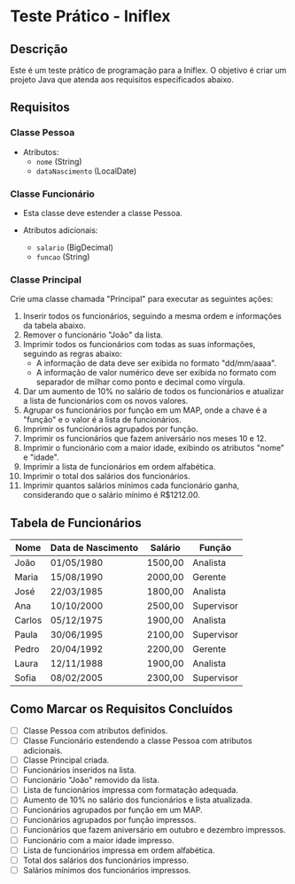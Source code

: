 # Teste Prático - Iniflex

## Descrição

Este é um teste prático de programação para a Iniflex. O objetivo é criar um projeto Java que atenda aos requisitos especificados abaixo.

## Requisitos

### Classe Pessoa

- Atributos:
  - `nome` (String)
  - `dataNascimento` (LocalDate)

### Classe Funcionário

- Esta classe deve estender a classe Pessoa.

- Atributos adicionais:
  - `salario` (BigDecimal)
  - `funcao` (String)

### Classe Principal

Crie uma classe chamada "Principal" para executar as seguintes ações:

1. Inserir todos os funcionários, seguindo a mesma ordem e informações da tabela abaixo.
2. Remover o funcionário "João" da lista.
3. Imprimir todos os funcionários com todas as suas informações, seguindo as regras abaixo:
   - A informação de data deve ser exibida no formato "dd/mm/aaaa".
   - A informação de valor numérico deve ser exibida no formato com separador de milhar como ponto e decimal como vírgula.
4. Dar um aumento de 10% no salário de todos os funcionários e atualizar a lista de funcionários com os novos valores.
5. Agrupar os funcionários por função em um MAP, onde a chave é a "função" e o valor é a lista de funcionários.
6. Imprimir os funcionários agrupados por função.
7. Imprimir os funcionários que fazem aniversário nos meses 10 e 12.
8. Imprimir o funcionário com a maior idade, exibindo os atributos "nome" e "idade".
9. Imprimir a lista de funcionários em ordem alfabética.
10. Imprimir o total dos salários dos funcionários.
11. Imprimir quantos salários mínimos cada funcionário ganha, considerando que o salário mínimo é R$1212.00.

## Tabela de Funcionários

| Nome      | Data de Nascimento | Salário   | Função    |
| --------- | ------------------ | --------- | --------- |
| João      | 01/05/1980         | 1500,00   | Analista  |
| Maria     | 15/08/1990         | 2000,00   | Gerente   |
| José      | 22/03/1985         | 1800,00   | Analista  |
| Ana       | 10/10/2000         | 2500,00   | Supervisor|
| Carlos    | 05/12/1975         | 1900,00   | Analista  |
| Paula     | 30/06/1995         | 2100,00   | Supervisor|
| Pedro     | 20/04/1992         | 2200,00   | Gerente   |
| Laura     | 12/11/1988         | 1900,00   | Analista  |
| Sofia     | 08/02/2005         | 2300,00   | Supervisor|

## Como Marcar os Requisitos Concluídos

- [ ] Classe Pessoa com atributos definidos.
- [ ] Classe Funcionário estendendo a classe Pessoa com atributos adicionais.
- [ ] Classe Principal criada.
- [ ] Funcionários inseridos na lista.
- [ ] Funcionário "João" removido da lista.
- [ ] Lista de funcionários impressa com formatação adequada.
- [ ] Aumento de 10% no salário dos funcionários e lista atualizada.
- [ ] Funcionários agrupados por função em um MAP.
- [ ] Funcionários agrupados por função impressos.
- [ ] Funcionários que fazem aniversário em outubro e dezembro impressos.
- [ ] Funcionário com a maior idade impresso.
- [ ] Lista de funcionários impressa em ordem alfabética.
- [ ] Total dos salários dos funcionários impresso.
- [ ] Salários mínimos dos funcionários impressos.
